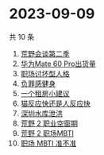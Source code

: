 # 2023-09-09

共 10 条

<!-- BEGIN ZHIHUSEARCH -->
<!-- 最后更新时间 Sat Sep 09 2023 05:09:42 GMT+0800 (China Standard Time) -->
1. [荒野会谈第二季](https://www.zhihu.com/search?q=荒野会谈第二季)
1. [华为Mate 60 Pro出货量](https://www.zhihu.com/search?q=华为Mate%2060%20Pro出货量)
1. [职场讨坏型人格](https://www.zhihu.com/search?q=职场讨坏型人格)
1. [负罪感健身](https://www.zhihu.com/search?q=负罪感健身)
1. [一个租房小建议](https://www.zhihu.com/search?q=一个租房小建议)
1. [猫反应快还是人反应快](https://www.zhihu.com/search?q=猫反应快还是人反应快)
1. [深圳水库泄洪](https://www.zhihu.com/search?q=深圳水库泄洪)
1. [荒野 2 职业空窗期](https://www.zhihu.com/search?q=荒野%202%20职业空窗期)
1. [荒野 2 职场MBTI](https://www.zhihu.com/search?q=荒野%202%20职场MBTI)
1. [职场 MBTI 准不准](https://www.zhihu.com/search?q=职场%20MBTI%20准不准)
<!-- END ZHIHUSEARCH -->
